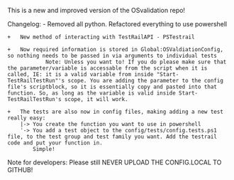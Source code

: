 This is a new and improved version of the OSvalidation repo!

Changelog:
    -   Removed all python. Refactored everything to use powershell

    +   New method of interacting with TestRailAPI - PSTestrail

    +   Now required information is stored in Global:OSValdiationConfig, so nothing needs to be passed in via arguments to individual tests
                Note: Unless you want to! If you do please make sure that the parameter/variable is accessable from the script when it is called, IE: it is a valid variable from inside "Start-TestRailTestRun"'s scope. You are adding the parameter to the config file's scriptblock, so it is essentially copy and pasted into that function. So, as long as the variable is valid inside Start-TestRailTestRun's scope, it will work.

    +   The tests are also now in config files, making adding a new test really easy:
        |-> You create the function you want to use in powershell
        ˈ-> You add a test object to the config/tests/config.tests.ps1 file, to the test group and test family you want. Add the testrail code and put your function in.
            Simple!



Note for developers: Please still NEVER UPLOAD THE CONFIG.LOCAL TO GITHUB!

        

